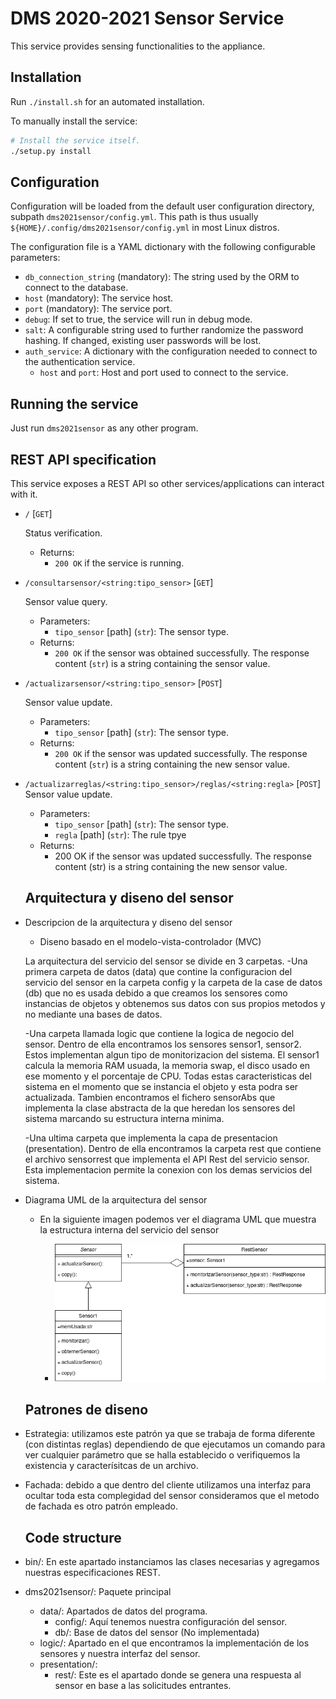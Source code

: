 # DMS 2020-2021 Sensor Service

This service provides sensing functionalities to the appliance.

## Installation

Run `./install.sh` for an automated installation.

To manually install the service:

```bash
# Install the service itself.
./setup.py install
```

## Configuration

Configuration will be loaded from the default user configuration directory, subpath `dms2021sensor/config.yml`. This path is thus usually `${HOME}/.config/dms2021sensor/config.yml` in most Linux distros.

The configuration file is a YAML dictionary with the following configurable parameters:

- `db_connection_string` (mandatory): The string used by the ORM to connect to the database.
- `host` (mandatory): The service host.
- `port` (mandatory): The service port.
- `debug`: If set to true, the service will run in debug mode.
- `salt`: A configurable string used to further randomize the password hashing. If changed, existing user passwords will be lost.
- `auth_service`: A dictionary with the configuration needed to connect to the authentication service.
  - `host` and `port`: Host and port used to connect to the service.

## Running the service

Just run `dms2021sensor` as any other program.

## REST API specification

This service exposes a REST API so other services/applications can interact with it.

- `/` [`GET`]

  Status verification.
  - Returns:
    - `200 OK` if the service is running.
- `/consultarsensor/<string:tipo_sensor>` [`GET`]

  Sensor value query.
  - Parameters:
    - `tipo_sensor` [path] (`str`): The sensor type.
  - Returns:
    - `200 OK` if the sensor was obtained successfully. The response content (`str`) is a string containing the sensor value.
- `/actualizarsensor/<string:tipo_sensor>` [`POST`]

  Sensor value update.
  - Parameters:
    - `tipo_sensor` [path] (`str`): The sensor type.
  - Returns:
    - `200 OK` if the sensor was updated successfully. The response content (`str`) is a string containing the new sensor value.

- `/actualizarreglas/<string:tipo_sensor>/reglas/<string:regla>` [`POST`]
  Sensor value update.
  - Parameters:
    - `tipo_sensor` [path] (`str`): The sensor type.
    - `regla` [path] (`str`): The rule tpye
  - Returns:
    - 200 OK if the sensor was updated successfully. The response content (str) is a string containing the new sensor value.

  ## Arquitectura y diseno del sensor

- Descripcion de la arquitectura y diseno del sensor
  
  - Diseno basado en el modelo-vista-controlador (MVC)
  
  La arquitectura del servicio del sensor se divide en 3 carpetas.
    -Una primera carpeta de datos (data) que contine la configuracion del servicio del 
    sensor en la carpeta config y la carpeta de la case de datos (db) que no es usada 
    debido a que creamos los sensores como instancias de objetos y obtenemos sus datos 
    con sus propios metodos y no mediante una bases de datos.

    -Una carpeta llamada logic que contiene la logica de negocio del sensor.
    Dentro de ella encontramos los sensores sensor1, sensor2.
    Estos implementan algun tipo de monitorizacion del sistema.
    El sensor1 calcula la memoria RAM usuada, la memoria swap, el disco usado en ese momento y el porcentaje de CPU. Todas estas caracteristicas del sistema en el momento que se instancia el objeto y esta podra ser actualizada. Tambien encontramos el fichero sensorAbs que implementa la clase
	  abstracta de la que heredan los sensores del sistema marcando su estructura interna minima.

    -Una ultima carpeta que implementa la capa de presentacion (presentation). Dentro 
    de ella encontramos la carpeta rest que contiene el archivo sensorrest que 
    implementa el API Rest del servicio sensor. Esta implementacion permite la conexion 
    con los demas servicios del sistema.
  
- Diagrama UML de la arquitectura del sensor
  - En la siguiente imagen podemos ver el diagrama UML que muestra la estructura interna del servicio del sensor

    - ![Alt text](Diagrama_Sensor.png?raw=true "Diagrama UML Sensor")

  ## Patrones de diseno

- Estrategia: utilizamos este patrón ya que se trabaja de forma diferente (con distintas reglas) dependiendo de que ejecutamos un comando para ver cualquier parámetro que se halla establecido
o verifiquemos la existencia y caracterísitcas de un archivo.
- Fachada: debido a que dentro del cliente utilizamos una interfaz para ocultar toda esta complegidad del sensor consideramos que el metodo de fachada es otro patrón empleado.

  ## Code structure

- bin/: En este apartado instanciamos las clases necesarias y agregamos nuestras especificaciones REST.
- dms2021sensor/: Paquete principal
  - data/: Apartados de datos del programa.
    - config/: Aquí tenemos nuestra configuración del sensor.
    - db/: Base de datos del sensor (No implementada)
  - logic/: Apartado en el que encontramos la implementación de los sensores y nuestra interfaz del sensor.
  - presentation/: 
    - rest/: Este es el apartado donde se genera una respuesta al sensor en base a las solicitudes entrantes.


